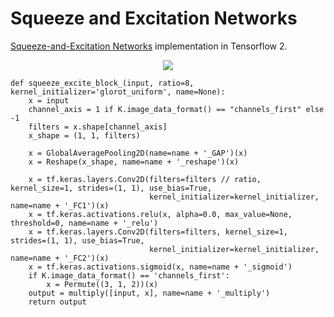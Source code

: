 # Squeeze and Excitation Networks
[Squeeze-and-Excitation Networks](https://arxiv.org/abs/1709.01507) implementation in Tensorflow 2.

<p align="center">
    <img src="https://github.com/zeeshannisar/CX_GAN/blob/master/ReadMe%20Images/integrated%20model.png" >
</p>

```
def squeeze_excite_block_(input, ratio=8, kernel_initializer='glorot_uniform', name=None):
    x = input
    channel_axis = 1 if K.image_data_format() == "channels_first" else -1
    filters = x.shape[channel_axis]
    x_shape = (1, 1, filters)

    x = GlobalAveragePooling2D(name=name + '_GAP')(x)
    x = Reshape(x_shape, name=name + '_reshape')(x)

    x = tf.keras.layers.Conv2D(filters=filters // ratio, kernel_size=1, strides=(1, 1), use_bias=True,
                               kernel_initializer=kernel_initializer, name=name + '_FC1')(x)
    x = tf.keras.activations.relu(x, alpha=0.0, max_value=None, threshold=0, name=name + '_relu')
    x = tf.keras.layers.Conv2D(filters=filters, kernel_size=1, strides=(1, 1), use_bias=True,
                               kernel_initializer=kernel_initializer, name=name + '_FC2')(x)
    x = tf.keras.activations.sigmoid(x, name=name + '_sigmoid')
    if K.image_data_format() == 'channels_first':
        x = Permute((3, 1, 2))(x)
    output = multiply([input, x], name=name + '_multiply')
    return output
    
```
